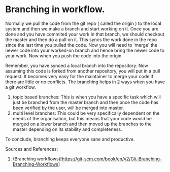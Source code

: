 # Branching in workflow.
Normally we pull the code from the git repo ( called the origin ) to the local system and then we make a branch and start working on it. Once you are done and you have commited your work in that branch, we should checkout the master and then do a pull on it. This syncs the work done in the repo since the last time you pulled the code. Now you will need to 'merge' the newer code into your worked-on branch and hence bring the newer code to your work. Now when you push the code into the origin.

Remember, you have synced a local branch into the repository. Now assuming this code is forked from another repository, you will put in a pull request. It becomes very easy for the maintainer to merge your code if there are little or no conflicts.
The branching helps in 2 ways when you have a git workflow.
1. topic based branches: This is when you have a specific task which will just be branched from the master branch and then once the code has been verified by the user, will be merged into master.
2. multi level branches: This could be very specifically dependent on the needs of the organisation, but this means that your code would be merged on a lower branch and then moved up the branches to the master depending on its stability and completeness. 

To conclude, branching keeps everyone sane and productive.

Sources and References:
1. (Branching workflows)[https://git-scm.com/book/en/v2/Git-Branching-Branching-Workflows] 
